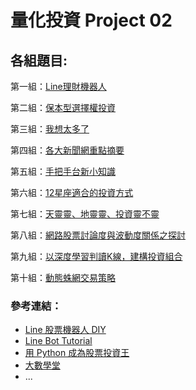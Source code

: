 # 量化投資 Project 02

## 各組題目:

第一組：[Line理財機器人](https://github.com/ChiWeiHsu/teamproject)

第二組：[保本型選擇權投資](https://github.com/dimplelin/Project_02_Team_02)

第三組：[我想太多了](https://github.com/tungp03/2017FM617Project02)

第四組：[各大新聞網重點摘要](https://github.com/tangershen/Project02-2017FM617)

第五組：[手把手台新小知識](https://github.com/chenminluo/2017FM617Project02)

第六組：[12星座適合的投資方式](https://github.com/Qog0/-Project)

第七組：[天靈靈、地靈靈、投資靈不靈](https://github.com/efang55/2017FM617Project02)

第八組：[網路股票討論度與波動度關係之探討](https://github.com/mingju0625/2017project02_8)

第九組：[以深度學習判讀K線，建構投資組合](https://github.com/ChenHandsomeboy/Team_Project)

第十組：[動態蛛網交易策略](https://github.com/YHYHLIU/team_progect)


### 參考連結：

* [Line 股票機器人 DIY](https://github.com/maloyang/stock-line-bot)
* [Line Bot Tutorial](https://github.com/twtrubiks/line-bot-tutorial)
* [用 Python 成為股票投資王](https://tw.pycon.org/2017/en-us/events/talk/320211463073431632/)
* [大數學堂](http://www.largitdata.com/)
* ...
